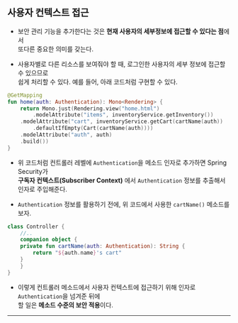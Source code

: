 ## 사용자 컨텍스트 접근

- 보안 관리 기능을 추가한다는 것은 **현재 사용자의 세부정보에 접근할 수 있다는 점**에서  
  또다른 중요한 의미를 갖는다.

- 사용자별로 다른 리소스를 보여줘야 할 때, 로그인한 사용자의 세부 정보에 접근할 수 있으므로  
  쉽게 처리할 수 있다. 예를 들어, 아래 코드처럼 구현할 수 있다.

```kt
@GetMapping
fun home(auth: Authentication): Mono<Rendering> {
    return Mono.just(Rendering.view("home.html")
        .modelAttribute("items", inventoryService.getInventory())
	.modelAttribute("cart", inventoryService.getCart(cartName(auth))
	    .defaultIfEmpty(Cart(cartName(auth))))
	.modelAttribute("auth", auth)
	.build())
}
```

- 위 코드처럼 컨트롤러 레벨에 `Authentication`을 메소드 인자로 추가하면 Spring Security가  
  **구독자 컨텍스트(Subscriber Context)** 에서 `Authentication` 정보를 추출해서  
  인자로 주입해준다.

- `Authentication` 정보를 활용하기 전에, 위 코드에서 사용한 `cartName()` 메소드를 보자.

```kt
class Controller {
    //..
    companion object {
	private fun cartName(auth: Authentication): String {
	    return "${auth.name}'s cart"
	}
    }
}
```

- 이렇게 컨트롤러 메소드에서 사용자 컨텍스트에 접근하기 위해 인자로 `Authentication`을 넘겨준 뒤에  
  할 일은 **메소드 수준의 보안 적용**이다.

<hr/>
